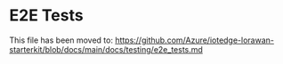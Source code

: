 # E2E Tests

This file has been moved to: <https://github.com/Azure/iotedge-lorawan-starterkit/blob/docs/main/docs/testing/e2e_tests.md>
